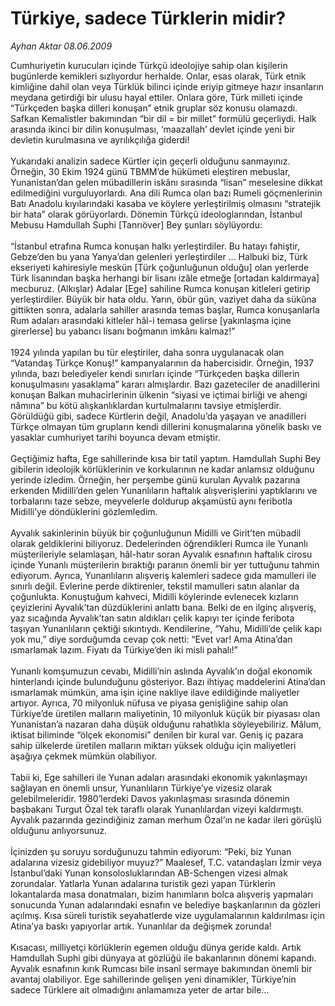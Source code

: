 # Türkiye, sadece Türklerin midir?

*Ayhan Aktar 08.06.2009*

<div class="taraf_structure_2col_1zq">
<div class="margen_n">



 <p>Cumhuriyetin kurucuları içinde Türkçü ideolojiye sahip olan kişilerin bugünlerde kemikleri sızlıyordur herhalde. Onlar, esas olarak, Türk etnik kimliğine dahil olan veya Türklük bilinci içinde eriyip gitmeye hazır insanların meydana getirdiği bir ulusu hayal ettiler. Onlara göre, Türk milleti içinde “Türkçeden başka dilleri konuşan” etnik gruplar söz konusu olamazdı. Safkan Kemalistler bakımından “bir dil = bir millet” formülü geçerliydi. Halk arasında ikinci bir dilin konuşulması, ‘maazallah’ devlet içinde yeni bir devletin kurulmasına ve ayrılıkçılığa giderdi! <br/><br/>Yukarıdaki analizin sadece Kürtler için geçerli olduğunu sanmayınız. Örneğin, 30 Ekim 1924 günü TBMM’de hükümeti eleştiren mebuslar, Yunanistan’dan gelen mübadillerin iskânı sırasında “lisan” meselesine dikkat edilmediğini vurguluyorlardı. Ana dili Rumca olan bazı Rumeli göçmenlerinin Batı Anadolu kıyılarındaki kasaba ve köylere yerleştirilmiş olmasını “stratejik bir hata” olarak görüyorlardı. Dönemin Türkçü ideologlarından, İstanbul Mebusu Hamdullah Suphi [Tanrıöver] Bey şunları söylüyordu: <br/><br/>“İstanbul etrafına Rumca konuşan halkı yerleştirdiler. Bu hatayı fahiştir, Gebze’den bu yana Yanya’dan gelenleri yerleştirdiler ... Halbuki biz, Türk ekseriyeti kahiresiyle meskün [Türk çoğunluğunun olduğu] olan yerlerde Türk lisanından başka herhangi bir lisanı izâle etmeğe [ortadan kaldırmaya] mecburuz. (Alkışlar) Adalar [Ege] sahiline Rumca konuşan kitleleri getirip yerleştirdiler. Büyük bir hata oldu. Yarın, öbür gün, vaziyet daha da sükûna gittikten sonra, adalarla sahiller arasında temas başlar, Rumca konuşanlarla Rum adaları arasındaki kitleler hâl-i temasa gelirse [yakınlaşma içine girerlerse] bu yabancı lisanı boğmanın imkânı kalmaz!” <br/><br/>1924 yılında yapılan bu tür eleştiriler, daha sonra uygulanacak olan “Vatandaş Türkçe Konuş!” kampanyalarının da habercisidir. Örneğin, 1937 yılında, bazı belediyeler kendi sınırları içinde “Türkçeden başka dillerin konuşulmasını yasaklama” kararı almışlardır. Bazı gazeteciler de anadillerini konuşan Balkan muhacirlerinin ülkenin “siyasi ve içtimai birliği ve ahengi nâmına” bu kötü alışkanlıklardan kurtulmalarını tavsiye etmişlerdir. Görüldüğü gibi, sadece Kürtlerin değil, Anadolu’da yaşayan ve anadilleri Türkçe olmayan tüm grupların kendi dillerini konuşmalarına yönelik baskı ve yasaklar cumhuriyet tarihi boyunca devam etmiştir. <br/><br/>Geçtiğimiz hafta, Ege sahillerinde kısa bir tatil yaptım. Hamdullah Suphi Bey gibilerin ideolojik körlüklerinin ve korkularının ne kadar anlamsız olduğunu yerinde izledim. Örneğin, her perşembe günü kurulan Ayvalık pazarına erkenden Midilli’den gelen Yunanlıların haftalık alışverişlerini yaptıklarını ve torbalarını taze sebze, meyvelerle doldurup akşamüstü aynı feribotla Midilli’ye döndüklerini gözlemledim. <br/><br/>Ayvalık sakinlerinin büyük bir çoğunluğunun Midilli ve Girit’ten mübadil olarak geldiklerini biliyoruz. Dedelerinden öğrendikleri Rumca ile Yunanlı müşterileriyle selamlaşan, hâl-hatır soran Ayvalık esnafının haftalık cirosu içinde Yunanlı müşterilerin bıraktığı paranın önemli bir yer tuttuğunu tahmin ediyorum. Ayrıca, Yunanlıların alışveriş kalemleri sadece gıda mamulleri ile sınırlı değil. Evlerine perde diktirenler, tekstil mamulleri satın alanlar da çoğunlukta. Konuştuğum kahveci, Midilli köylerinde evlenecek kızların çeyizlerini Ayvalık’tan düzdüklerini anlattı bana. Belki de en ilginç alışveriş, yaz sıcağında Ayvalık’tan satın aldıkları çelik kapıyı ter içinde feribota taşıyan Yunanlıların çektiği sıkıntıydı. Kendilerine, “Yahu, Midilli’de çelik kapı yok mu,” diye sorduğumda cevap çok netti: “Evet var! Ama Atina’dan ısmarlamak lazım. Fiyatı da Türkiye’den iki misli pahalı!” <br/><br/>Yunanlı komşumuzun cevabı, Midilli’nin aslında Ayvalık’ın doğal ekonomik hinterlandı içinde bulunduğunu gösteriyor. Bazı ihtiyaç maddelerini Atina’dan ısmarlamak mümkün, ama işin içine nakliye ilave edildiğinde maliyetler artıyor. Ayrıca, 70 milyonluk nüfusa ve piyasa genişliğine sahip olan Türkiye’de üretilen malların maliyetinin, 10 milyonluk küçük bir piyasası olan Yunanistan’a nazaran daha düşük olduğunu rahatlıkla söyleyebiliriz. Mâlum, iktisat biliminde “ölçek ekonomisi” denilen bir kural var. Geniş iç pazara sahip ülkelerde üretilen malların miktarı yüksek olduğu için maliyetleri aşağıya çekmek mümkün olabiliyor. <br/><br/>Tabii ki, Ege sahilleri ile Yunan adaları arasındaki ekonomik yakınlaşmayı sağlayan en önemli unsur, Yunanlıların Türkiye’ye vizesiz olarak gelebilmeleridir. 1980’lerdeki Davos yakınlaşması sırasında dönemin başbakanı Turgut Özal tek taraflı olarak Yunanlılardan vizeyi kaldırmıştı. Ayvalık pazarında gezindiğiniz zaman merhum Özal’ın ne kadar ileri görüşlü olduğunu anlıyorsunuz. <br/><br/>İçinizden şu soruyu sorduğunuzu tahmin ediyorum: “Peki, biz Yunan adalarına vizesiz gidebiliyor muyuz?” Maalesef, T.C. vatandaşları İzmir veya İstanbul’daki Yunan konsolosluklarından AB-Schengen vizesi almak zorundalar. Yatlarla Yunan adalarına turistik gezi yapan Türklerin lokantalarda masa donatmaları, bizim hanımların bolca alışveriş yapmaları sonucunda Yunan adalarındaki esnafın ve belediye başkanlarının da gözleri açılmış. Kısa süreli turistik seyahatlerde vize uygulamalarının kaldırılması için Atina’ya baskı yapıyorlar artık. Yunanlılar da değişmek zorunda! <br/><br/>Kısacası, milliyetçi körlüklerin egemen olduğu dünya geride kaldı. Artık Hamdullah Suphi gibi dünyaya at gözlüğü ile bakanlarının dönemi kapandı. Ayvalık esnafının kırık Rumcası bile insanî sermaye bakımından önemli bir avantaj olabiliyor. Ege sahillerinde gelişen yeni dinamikler, Türkiye’nin sadece Türklere ait olmadığını anlamamıza yeter de artar bile...</p>
<br/>
<br/>
<br/>



<br/>


<div id="taraf_not">
</div>

</div>


</div>
